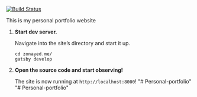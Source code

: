 [![Build Status](https://travis-ci.org/zonayedpca/zonayed.me.svg?branch=master)](https://travis-ci.org/zonayedpca/zonayed.me)

This is my personal portfolio website

1.  **Start dev server.**

    Navigate into the site’s directory and start it up.

    ```shell
    cd zonayed.me/
    gatsby develop
    ```

2.  **Open the source code and start observing!**

    The site is now running at `http://localhost:8000`!
"# Personal-portfolio" 
"# Personal-portfolio" 
